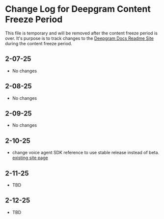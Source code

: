 # Change Log for Deepgram Content Freeze Period

This file is temporary and will be removed after the content freeze period is over. It's purpose is to track changes to the [Deepgram Docs Readme Site](https://developers.deepgram.com/) during the content freeze period.

## 2-07-25

* No changes

## 2-08-25

* No changes

## 2-09-25

* No changes

## 2-10-25

* change voice agent SDK reference to use stable release instead of beta. [existing site page](https://developers.deepgram.com/docs/voice-agent)

## 2-11-25

* TBD

## 2-12-25

* TBD


